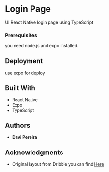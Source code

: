 # Login Page

UI React Native login page using TypeScript

### Prerequisites

you need node.js and expo installed.

## Deployment

use expo for deploy

## Built With

* React Native
* Expo
* TypeScript

## Authors

* **Davi Pereira** 

## Acknowledgments

* Original layout from Dribble you can find [Here](https://dribbble.com/shots/5832646-Login-Screens-UI-Kit-Freebie)

